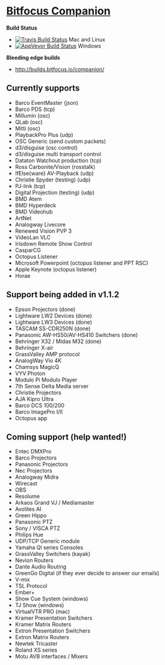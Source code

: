 # [Bitfocus Companion](http://bitfocus.io/companion)

**Build Status**
* [![Travis Build Status](https://travis-ci.org/bitfocus/companion.svg?branch=master)](https://travis-ci.org/bitfocus/companion) Mac and Linux
* [![AppVeyor Build Status](https://ci.appveyor.com/api/projects/status/github/bitfocus/companion?branch=master&svg=true)](https://ci.appveyor.com/project/haakonnessjoen/companion/branch/master) Windows

**Bleeding edge builds**
* http://builds.bitfocus.io/companion/

## Currently supports
* Barco EventMaster (json)
* Barco PDS (tcp)
* Millumin (osc)
* QLab (osc)
* Mitti (osc)
* PlaybackPro Plus (udp)
* OSC Generic (send custom packets)
* d3/disguise (osc control)
* d3/disguise multi transport control
* Dataton Watchout production (tcp)
* Ross Carbonite/Vision (rosstalk)
* IfElse{ware} AV-Playback (udp)
* Christie Spyder (testing) (udp)
* PJ-link (tcp)
* Digital Projection (testing) (udp)
* BMD Atem
* BMD Hyperdeck
* BMD Videohub
* ArtNet
* Analogway Livecore
* Renewed Vision PVP 3
* VideoLan VLC
* Irisdown Remote Show Control
* CasparCG
* Octopus Listener
* Microsoft Powerpoint (octopus listener and PPT RSC)
* Apple Keynote (octopus listener)
* Horae


## Support being added in v1.1.2
* Epson Projectors (done)
* Lightware LW2 Devices (done)
* Lightware LW3 Devices (done)
* TASCAM SS-CDR250N (done)
* Panasonic AW-HS50/AV-HS410 Switchers (done)
* Behringer X32 / Midas M32 (done)
* Behringer X-air
* GrassValley AMP protocol
* AnalogWay Vio 4K
* Chamsys MagicQ
* VYV Photon
* Modulo Pi Modulo Player
* 7th Sense Delta Media server
* Christie Projectors
* AJA Kipro Ultra
* Barco DCS 100/200
* Barco ImagePro I/II
* Octopus app

## Coming support (help wanted!)
* Entec DMXPro
* Barco Projectors
* Panasonic Projectors
* Nec Projectors
* Analogway Midra
* Wirecast
* OBS
* Resolume
* Arkaos Grand VJ / Mediamaster
* Avolites AI
* Green Hippo
* Panasonic PTZ
* Sony / VISCA PTZ
* Philips Hue
* UDP/TCP Generic module
* Yamaha Ql series Consoles
* GrassValley Switchers (kayak)
* Nevion Routers
* Dante Audio Routing
* GreenGo Digital (if they ever decide to answer our emails)
* V-mix
* TSL Protocol
* Ember+
* Show Cue System (windows)
* TJ Show (windows)
* VirtualVTR PRO (mac)
* Kramer Presentation Switchers
* Kramer Matrix Routers
* Extron Presentation Switchers
* Extron Matrix Routers
* Newtek Tricaster
* Roland XS series
* Motu AVB interfaces / Mixers
